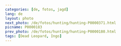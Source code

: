 ```yaml
---
categories: [de, fotos, jagd]
lang: de
layout: photo
next_photo: /de/fotos/hunting/hunting-P0000371.html
picname: P0000183
prev_photo: /de/fotos/hunting/hunting-P0000180.html
tags: [Dead Leopard, Ingo]
---
```

